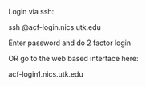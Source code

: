 Login via ssh:

ssh <username>@acf-login.nics.utk.edu

Enter password and do 2 factor login


OR go to the web based interface here: 

acf-login1.nics.utk.edu

